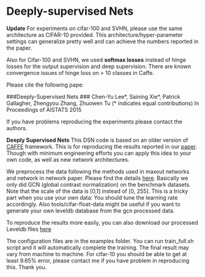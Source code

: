 Deeply-supervised Nets
=======
**Update**
For experiments on cifar-100 and SVHN, please use the same architecture as CIFAR-10 provided. This architecture/hyper-parameter settings can generalize pretty well and can achieve the numbers reported in the paper. 

Also for Cifar-100 and SVHN, we used **softmax losses** instead of hinge losses for the output supervision and deep supervision. There are known convergence issues of hinge loss on > 10 classes in Caffe.

Please cite the following pape:

###Deeply-Supervised Nets ###
Chen-Yu Lee*, Saining Xie*, Patrick Gallagher, Zhengyou Zhang, Zhuowen Tu 
(* indicates equal contributions) In Proceedings of AISTATS 2015 

If you have problems reproducing the experiments please contact the authors.

**Deeply Supervised Nets**
This DSN code is based on an older version of [CAFFE](http://caffe.berkeleyvision.org) framework. This is for reproducing the results reported in our [paper](http://vcl.ucsd.edu/~sxie/2014/09/12/dsn-project/). Though with minimum engineering efforts you can apply this idea to your own code, as well as new network architectures.

We preprocess the data following the methods used in maxout networks and network in network paper. Please find the details [here](https://github.com/lisa-lab/pylearn2/tree/master/pylearn2/scripts/papers/maxout). Basically we only did GCN (global contrast normalization) on the benchmark datasets. Note that the scale of the data is [0,1] instead of [0, 255]. This is a tricky part when you use your own data: You should tune the learning rate accordingly. Also tools/cifar-float-data might be useful if you want to generate your own leveldb database from the gcn processed data. 

To reproduce the results more easily, you can also download our processed Leveldb files [here](https://drive.google.com/file/d/0B3j4tSL88j-eU0c4NGd4NC0tUVU/view?usp=sharing)

The configuration files are in the examples folder. You can run train\_full.sh script and it will automatically complete the training. The final result may vary from machine to machine. For cifar-10 you should be able to get at least 9.65% error, please contact me if you have problem in reproducing this. Thank you.
